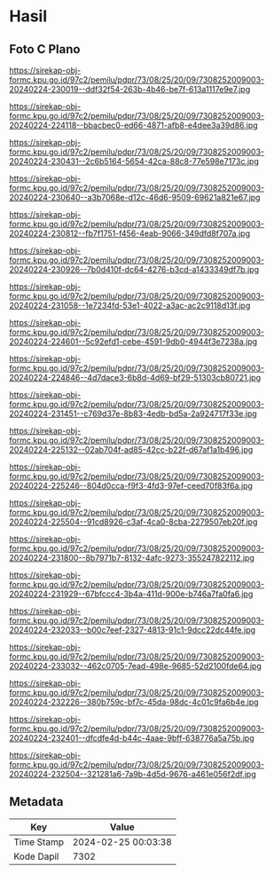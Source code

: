 # Hasil

## Foto C Plano

https://sirekap-obj-formc.kpu.go.id/97c2/pemilu/pdpr/73/08/25/20/09/7308252009003-20240224-230019--ddf32f54-263b-4b46-be7f-613a1117e9e7.jpg

https://sirekap-obj-formc.kpu.go.id/97c2/pemilu/pdpr/73/08/25/20/09/7308252009003-20240224-224118--bbacbec0-ed66-4871-afb8-e4dee3a39d86.jpg

https://sirekap-obj-formc.kpu.go.id/97c2/pemilu/pdpr/73/08/25/20/09/7308252009003-20240224-230431--2c6b5164-5654-42ca-88c8-77e598e7173c.jpg

https://sirekap-obj-formc.kpu.go.id/97c2/pemilu/pdpr/73/08/25/20/09/7308252009003-20240224-230640--a3b7068e-d12c-46d6-9509-69621a821e67.jpg

https://sirekap-obj-formc.kpu.go.id/97c2/pemilu/pdpr/73/08/25/20/09/7308252009003-20240224-230812--fb7f1751-f456-4eab-9066-349dfd8f707a.jpg

https://sirekap-obj-formc.kpu.go.id/97c2/pemilu/pdpr/73/08/25/20/09/7308252009003-20240224-230926--7b0d410f-dc64-4276-b3cd-a1433349df7b.jpg

https://sirekap-obj-formc.kpu.go.id/97c2/pemilu/pdpr/73/08/25/20/09/7308252009003-20240224-231058--1e7234fd-53e1-4022-a3ac-ac2c9118d13f.jpg

https://sirekap-obj-formc.kpu.go.id/97c2/pemilu/pdpr/73/08/25/20/09/7308252009003-20240224-224601--5c92efd1-cebe-4591-9db0-4944f3e7238a.jpg

https://sirekap-obj-formc.kpu.go.id/97c2/pemilu/pdpr/73/08/25/20/09/7308252009003-20240224-224846--4d7dace3-6b8d-4d69-bf29-51303cb80721.jpg

https://sirekap-obj-formc.kpu.go.id/97c2/pemilu/pdpr/73/08/25/20/09/7308252009003-20240224-231451--c769d37e-8b83-4edb-bd5a-2a924717f33e.jpg

https://sirekap-obj-formc.kpu.go.id/97c2/pemilu/pdpr/73/08/25/20/09/7308252009003-20240224-225132--02ab704f-ad85-42cc-b22f-d67af1a1b496.jpg

https://sirekap-obj-formc.kpu.go.id/97c2/pemilu/pdpr/73/08/25/20/09/7308252009003-20240224-225246--804d0cca-f9f3-4fd3-97ef-ceed70f83f6a.jpg

https://sirekap-obj-formc.kpu.go.id/97c2/pemilu/pdpr/73/08/25/20/09/7308252009003-20240224-225504--91cd8926-c3af-4ca0-8cba-2279507eb20f.jpg

https://sirekap-obj-formc.kpu.go.id/97c2/pemilu/pdpr/73/08/25/20/09/7308252009003-20240224-231800--8b7971b7-8132-4afc-9273-355247822112.jpg

https://sirekap-obj-formc.kpu.go.id/97c2/pemilu/pdpr/73/08/25/20/09/7308252009003-20240224-231929--67bfccc4-3b4a-411d-900e-b746a7fa0fa6.jpg

https://sirekap-obj-formc.kpu.go.id/97c2/pemilu/pdpr/73/08/25/20/09/7308252009003-20240224-232033--b00c7eef-2327-4813-91c1-9dcc22dc44fe.jpg

https://sirekap-obj-formc.kpu.go.id/97c2/pemilu/pdpr/73/08/25/20/09/7308252009003-20240224-233032--462c0705-7ead-498e-9685-52d2100fde64.jpg

https://sirekap-obj-formc.kpu.go.id/97c2/pemilu/pdpr/73/08/25/20/09/7308252009003-20240224-232226--380b759c-bf7c-45da-98dc-4c01c9fa6b4e.jpg

https://sirekap-obj-formc.kpu.go.id/97c2/pemilu/pdpr/73/08/25/20/09/7308252009003-20240224-232401--dfcdfe4d-b44c-4aae-9bff-638776a5a75b.jpg

https://sirekap-obj-formc.kpu.go.id/97c2/pemilu/pdpr/73/08/25/20/09/7308252009003-20240224-232504--321281a6-7a9b-4d5d-9676-a461e056f2df.jpg


## Metadata

| Key        | Value               |
| ---------- | ------------------- |
| Time Stamp | 2024-02-25 00:03:38 |
| Kode Dapil | 7302                |



